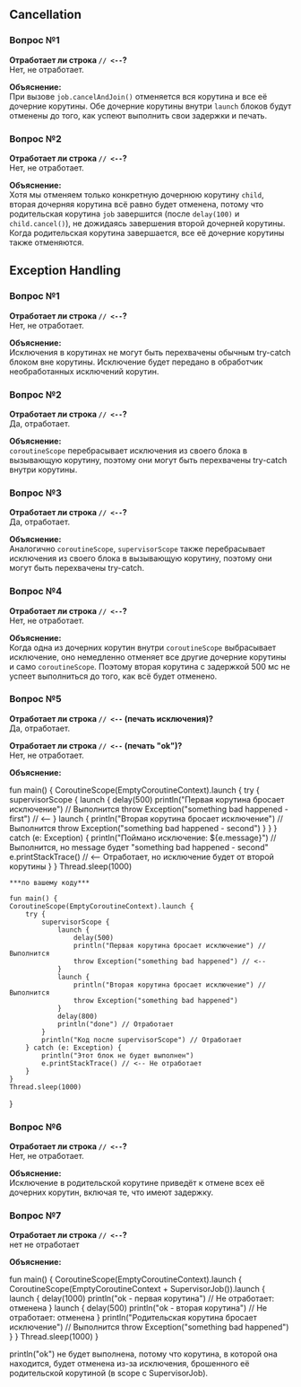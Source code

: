 
## Cancellation

### Вопрос №1
**Отработает ли строка `// <--`?**  
Нет, не отработает.

**Объяснение:**  
При вызове `job.cancelAndJoin()` отменяется вся корутина и все её дочерние корутины. Обе дочерние корутины внутри `launch` блоков будут отменены до того, как успеют выполнить свои задержки и печать.

### Вопрос №2
**Отработает ли строка `// <--`?**  
Нет, не отработает.

**Объяснение:**  
Хотя мы отменяем только конкретную дочернюю корутину `child`, вторая дочерняя корутина всё равно будет отменена, потому что родительская корутина `job` завершится (после `delay(100)` и `child.cancel()`), не дожидаясь завершения второй дочерней корутины. Когда родительская корутина завершается, все её дочерние корутины также отменяются.

## Exception Handling

### Вопрос №1
**Отработает ли строка `// <--`?**  
Нет, не отработает.

**Объяснение:**  
Исключения в корутинах не могут быть перехвачены обычным try-catch блоком вне корутины. Исключение будет передано в обработчик необработанных исключений корутин.

### Вопрос №2
**Отработает ли строка `// <--`?**  
Да, отработает.

**Объяснение:**  
`coroutineScope` перебрасывает исключения из своего блока в вызывающую корутину, поэтому они могут быть перехвачены try-catch внутри корутины.

### Вопрос №3
**Отработает ли строка `// <--`?**  
Да, отработает.

**Объяснение:**  
Аналогично `coroutineScope`, `supervisorScope` также перебрасывает исключения из своего блока в вызывающую корутину, поэтому они могут быть перехвачены try-catch.

### Вопрос №4
**Отработает ли строка `// <--`?**  
Нет, не отработает.

**Объяснение:**  
Когда одна из дочерних корутин внутри `coroutineScope` выбрасывает исключение, оно немедленно отменяет все другие дочерние корутины и само `coroutineScope`. Поэтому вторая корутина с задержкой 500 мс не успеет выполниться до того, как всё будет отменено.

### Вопрос №5
**Отработает ли строка `// <--` (печать исключения)?**  
Да, отработает.

**Отработает ли строка `// <--` (печать "ok")?**  
Нет, не отработает.

**Объяснение:**  


fun main() {
    CoroutineScope(EmptyCoroutineContext).launch {
        try {
            supervisorScope {
                launch {
                    delay(500)
                    println("Первая корутина бросает исключение") // Выполнится
                    throw Exception("something bad happened - first") // <--
                }
                launch {
                    println("Вторая корутина бросает исключение") // Выполнится
                    throw Exception("something bad happened - second")
                }
            }
        } catch (e: Exception) {
            println("Поймано исключение: ${e.message}") // Выполнится, но message будет "something bad happened - second"
            e.printStackTrace() // <--  Отработает, но исключение будет от второй корутины
        }
    }
    Thread.sleep(1000)


    

    ***по вашему коду***
    
    fun main() {
    CoroutineScope(EmptyCoroutineContext).launch {
        try {
            supervisorScope {
                launch {
                    delay(500)
                    println("Первая корутина бросает исключение") // Выполнится
                    throw Exception("something bad happened") // <--
                }
                launch {
                    println("Вторая корутина бросает исключение") // Выполнится
                    throw Exception("something bad happened")
                }
                delay(800)
                println("done") // Отработает
            }
            println("Код после supervisorScope") // Отработает
        } catch (e: Exception) {
            println("Этот блок не будет выполнен")
            e.printStackTrace() // <-- Не отработает
        }
    }
    Thread.sleep(1000)
}

### Вопрос №6
**Отработает ли строка `// <--`?**  
Нет, не отработает.

**Объяснение:**  
Исключение в родительской корутине приведёт к отмене всех её дочерних корутин, включая те, что имеют задержку.

### Вопрос №7
**Отработает ли строка `// <--`?**  
нет не отработает

**Объяснение:** 

fun main() {
    CoroutineScope(EmptyCoroutineContext).launch {
        CoroutineScope(EmptyCoroutineContext + SupervisorJob()).launch {
            launch {
                delay(1000)
                println("ok - первая корутина") // Не отработает: отменена
            }
            launch {
                delay(500)
                println("ok - вторая корутина") // Не отработает: отменена
            }
            println("Родительская корутина бросает исключение") // Выполнится
            throw Exception("something bad happened")
        }
    }
    Thread.sleep(1000)
}

println("ok") не будет выполнена, потому что корутина, в которой она находится, будет отменена из-за исключения, брошенного её родительской корутиной (в scope с SupervisorJob).

